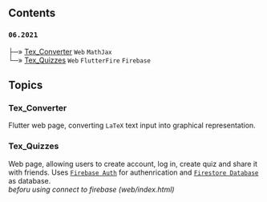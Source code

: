 ## Contents
### `06.2021`<br/>
├─» [Tex_Converter](#tex-converter) `Web` `MathJax`<br/>
└─» [Tex_Quizzes](#tex-quizes) `Web` `FlutterFire` `Firebase`<br/>

## Topics

### Tex_Converter
Flutter web page, converting `LaTeX` text input into graphical representation.

### Tex_Quizzes
Web page, allowing users to create account, log in, create quiz and share it with friends. Uses [`Firebase Auth`](https://pub.dev/packages/firebase_auth) for authenrication and [`Firestore Database`](https://pub.dev/packages/firebase_database) as database.<br/>
*beforu using connect to firebase (web/index.html)*
